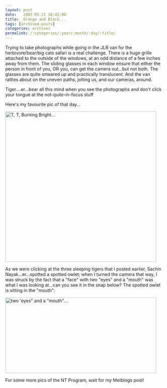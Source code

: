 ```yaml
---
layout: post
date:	2007-05-21 10:42:00
title:  Orange and Black...
tags: [archived-posts]
categories: archives
permalink: /:categories/:year/:month/:day/:title/
---
```

Trying to take photographs while going in the JLR van for the herbivore/bear/big cats safari  is a real challenge. There is a huge grille attached to the outside of the windows, at an odd distance of a few inches away from them. The sliding glasses in each window ensure that either the person in front of you, OR you, can get the camera out...but not both. The glasses are quite smeared up and practically translucent. And the van rattles about on the uneven paths, jolting us, and our cameras, around.


Tiger....er...bear all this mind when you see the photographs and don't click your tongue at the not-quite-in-focus stuff

Here's  my favourite pic of that day...

<a href="http://www.flickr.com/photos/7794196@N04/506143369/" title="Photo Sharing"><img src="http://farm1.static.flickr.com/195/506143369_863e294be8_o.jpg" width="480" height="479" alt="T, T, Burning Bright..." /></a>

As we were clicking at the three sleeping tigers that I posted earlier, Sachin Nayak...er...spotted a spotted owlet; when I turned the camera that way, I was struck by the fact that a "face" with two "eyes" and a "mouth" was what I was looking at...can you see it in the snap below? The spotted owlet is sitting in the "mouth":

<a href="http://www.flickr.com/photos/7794196@N04/504722304/" title="Photo Sharing"><img src="http://farm1.static.flickr.com/207/504722304_6258c0bcae_o.jpg" width="480" height="241" alt="two 'eyes&quot; and a &quot;mouth&quot;...." /></a>

For some more pics of the NT Program, wait for my Metblogs post!
